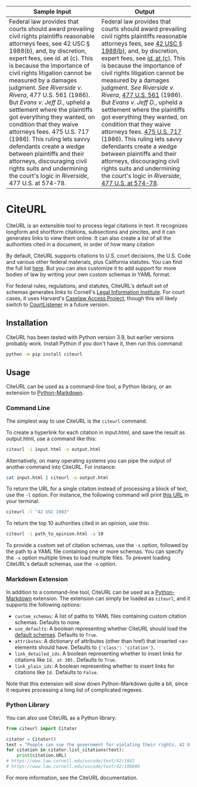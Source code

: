 | Sample Input                                                 | Output                                                       |
| ------------------------------------------------------------ | ------------------------------------------------------------ |
| Federal law provides that courts should award prevailing civil rights plaintiffs reasonable attorneys fees, see 42 USC § 1988(b), and, by discretion, expert fees, see *id.* at (c). This is because the importance of civil rights litigation cannot be measured by a damages judgment. *See* *Riverside v. Rivera*, 477 U.S. 561 (1986). But *Evans v. Jeff D.*, upheld a settlement where the plaintiffs got everything they wanted, on condition that they waive attorneys fees. 475 U.S. 717 (1986). This ruling lets savvy defendants create a wedge between plaintiffs and their attorneys, discouraging civil rights suits and undermining the court's logic in *Riverside*, 477 U.S. at 574-78. | Federal law provides that courts should award prevailing civil rights plaintiffs reasonable attorneys fees, see [42 USC § 1988(b)](https://www.law.cornell.edu/uscode/text/42/1988#b), and, by discretion, expert fees, see [*id.* at (c)](https://www.law.cornell.edu/uscode/text/42/1988#c). This is because the importance of civil rights litigation cannot be measured by a damages judgment. *See* *Riverside v. Rivera*, [477 U.S. 561](https://cite.case.law/us/477/561) (1986). But *Evans v. Jeff D.*, upheld a settlement where the plaintiffs got everything they wanted, on condition that they waive attorneys fees. [475 U.S. 717](https://cite.case.law/us/475/717) (1986). This ruling lets savvy defendants create a wedge between plaintiffs and their attorneys, discouraging civil rights suits and undermining the court's logic in *Riverside*, [477 U.S. at 574-78](https://cite.case.law/us/477/561#p574). |

# CiteURL

CiteURL is an extensible tool to process legal citations in text. It recognizes longform and shortform citations, subsections and pincites, and it can generates links to view them online. It can also create a list of all the authorities cited in a document, in order of how many citation

By default, CiteURL supports citations to U.S. court decisions, the U.S. Code and various other federal materials, plus California statutes. You can find the full list [here](https://github.com/raindrum/citeurl/blob/master/citeurl/default-schemas.yml). But you can also customize it to add support for more bodies of law by writing your own custom schemas in YAML format.

For federal rules, regulations, and statutes, CiteURL's default set of schemas generates links to Cornell's [Legal Information Institute](https://www.law.cornell.edu/). For court cases, it uses Harvard's [Caselaw Access Project](https://cite.case.law/), though this will likely switch to [CourtListener](https://www.courtlistener.com/) in a future version.

## Installation

CiteURL has been tested with Python version 3.9, but earlier versions probably work. Install Python if you don't have it, then run this command:

```bash
python -m pip install citeurl
```

## Usage

CiteURL can be used as a command-line tool, a Python library, or an extension to [Python-Markdown](https://python-markdown.github.io/).

### Command Line

The simplest way to use CiteURL is the `citeurl` command.

To create a hyperlink for each citation in input.html, and save the result as output.html, use a command like this:

```bash
citeurl -i input.html -o output.html
```

Alternatively, on many operating systems you can pipe the output of another command into CiteURL. For instance:
```bash
cat input.html | citeurl -o output.html
```

To return the URL for a single citation instead of processing a block of text, use the `-l` option. For instance, the following command will print [this URL](https://www.law.cornell.edu/uscode/text/42/1983) in your terminal:
```bash
citeurl -l "42 USC 1983"
```

To return the top 10 authorities cited in an opinion, use this:

```bash
citeurl -i path_to_opinion.html -a 10
```

To provide a custom set of citation schemas, use the `-s` option, followed by the path to a YAML file containing one or more schemas. You can specify the `-s` option multiple times to load multiple files. To prevent loading CiteURL's default schemas, use the `-n` option.

### Markdown Extension

In addition to a command-line tool, CiteURL can be used as a [Python-Markdown](https://python-markdown.github.io/) extension. The extension can simply be loaded as `citeurl`, and it supports the following options:

- `custom_schemas`: A list of paths to YAML files containing custom citation schemas. Defaults to none.
- `use_defaults`: A boolean representing whether CiteURL should load the [default schemas](https://github.com/raindrum/citeurl/blob/master/citeurl/default-schemas.yaml). Defaults to `True`.
- `attributes`: A dictionary of attributes (other than href) that inserted \<a> elements should have. Defaults to `{'class': 'citation'}`.
- `link_detailed_ids`: A boolean representing whether to insert links for citations like `Id. at 305.` Defaults to `True`.
- `link_plain_ids`: A boolean representing whether to insert links for citations like `Id.` Defaults to `False`.

Note that this extension will slow down Python-Markdown quite a bit, since it requires processing a long list of complicated regexes.

### Python Library

You can also use CiteURL as a Python library:

```python
from citeurl import Citator

citator = Citator()
text = "People can sue the government for violating their rights. 42 U.S.C. § 1983. These lawsuits provide for attorneys fees. Id. at § 1988(b)."
for citation in citator.list_citations(text):
    print(citation.URL)
# https://www.law.cornell.edu/uscode/text/42/1983
# https://www.law.cornell.edu/uscode/text/42/1988#b
```

For more information, see the CiteURL documentation.